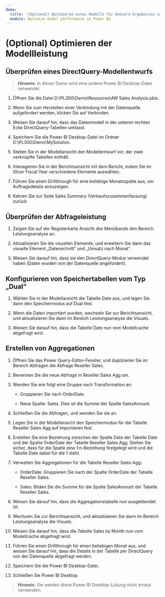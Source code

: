 ```yaml
---
demo:
  title: "(Optional) Optimieren eines Modells für bessere Ergebnisse in Power\_BI"
  module: Optimize model performance in Power BI
---
```


# (Optional) Optimieren der Modellleistung

## Überprüfen eines DirectQuery-Modellentwurfs

> **Hinweis**: In dieser Demo wird eine andere Power BI Desktop-Datei verwendet.

1. Öffnen Sie die Datei D:\PL300\Demo\Resources\AW Sales Analysis.pbix.

1. Wenn Sie zum Herstellen einer Verbindung mit der Datenquelle aufgefordert werden, klicken Sie auf Verbinden.

1. Weisen Sie darauf hin, dass das Datenmodell in der unteren rechten Ecke DirectQuery-Tabellen umfasst.

1. Speichern Sie die Power BI Desktop-Datei im Ordner D:\PL300\Demo\MySolution.

1. Stellen Sie in der Modellansicht den Modellentwurf vor, der zwei verknüpfte Tabellen enthält.

1. Interagieren Sie in der Berichtsansicht mit dem Bericht, indem Sie im Slicer Fiscal Year verschiedene Elemente auswählen.

1. Führen Sie einen Drillthrough für eine beliebige Monatsspalte aus, um Auftragsdetails anzuzeigen.

1. Kehren Sie zur Seite Sales Summary (Verkaufszusammenfassung) zurück.

## Überprüfen der Abfrageleistung

1. Zeigen Sie auf der Registerkarte Ansicht des Menübands den Bereich Leistungsanalyse an.

1. Aktualisieren Sie die visuellen Elemente, und erweitern Sie dann das visuelle Element „Datenschnitt“ und „Umsatz nach Monat“.

1. Weisen Sie darauf hin, dass sie den DirectQuery-Modus verwendet haben (Daten wurden von der Datenquelle angefordert).

## Konfigurieren von Speichertabellen vom Typ „Dual“

1. Wählen Sie in der Modellansicht die Tabelle Date aus, und legen Sie dann den Speichermodus auf Dual fest.

1. Wenn die Daten importiert wurden, wechseln Sie zur Berichtsansicht, und aktualisieren Sie dann im Bereich Leistungsanalyse die Visuals.

1. Weisen Sie darauf hin, dass die Tabelle Date nun vom Modellcache abgefragt wird.

## Erstellen von Aggregationen

1. Öffnen Sie das Power Query-Editor-Fenster, und duplizieren Sie im Bereich Abfragen die Abfrage Reseller Sales.

1. Benennen Sie die neue Abfrage in Reseller Sales Agg um.

1. Wenden Sie wie folgt eine Gruppe nach Transformation an:

    - Gruppieren Sie nach OrderDate.

    - Neue Spalte: Sales. Dies ist die Summe der Spalte SalesAmount.

1. Schließen Sie die Abfragen, und wenden Sie sie an.

1. Legen Sie in der Modellansicht den Speichermodus für die Tabelle Reseller Sales Agg auf Importieren fest.

1. Erstellen Sie eine Beziehung zwischen der Spalte Date der Tabelle Date und der Spalte OrderDate der Tabelle Reseller Sales Agg. Stellen Sie sicher, dass für die Spalte eine 1:n-Beziehung festgelegt wird und die Tabelle Date dabei für die 1 steht.

1. Verwalten Sie Aggregationen für die Tabelle Reseller Sales Agg:

    - OrderDate: Gruppieren Sie nach der Spalte OrderDate der Tabelle Reseller Sales.

    - Sales: Bilden Sie die Summe für die Spalte SalesAmount der Tabelle Reseller Sales.

1. Weisen Sie darauf hin, dass die Aggregationstabelle nun ausgeblendet ist.

1. Wechseln Sie zur Berichtsansicht, und aktualisieren Sie dann im Bereich Leistungsanalyse die Visuals.

1. Weisen Sie darauf hin, dass die Tabelle Sales by Month nun vom Modellcache abgefragt wird.

1. Führen Sie einen Drillthrough für einen beliebigen Monat aus, und weisen Sie darauf hin, dass die Details in der Tabelle per DirectQuery von der Datenquelle abgefragt werden.

1. Speichern Sie die Power BI Desktop-Datei.

1. Schließen Sie Power BI Desktop.

> **Hinweis**: Sie werden diese Power BI Desktop-Lösung nicht erneut verwenden.
